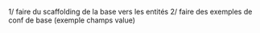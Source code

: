 1/ faire du scaffolding de la base vers les entités
2/ faire des exemples de conf de base (exemple champs value)